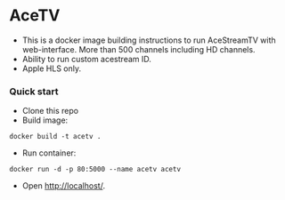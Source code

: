 # AceTV #

* This is a docker image building instructions to run AceStreamTV with web-interface. More than 500 channels including HD channels.
* Ability to run custom acestream ID.
* Apple HLS only.

### Quick start ###

* Clone this repo
* Build image: 
```
docker build -t acetv .
```

* Run container: 
```
docker run -d -p 80:5000 --name acetv acetv
```
* Open [http://localhost/](http://localhost/).
